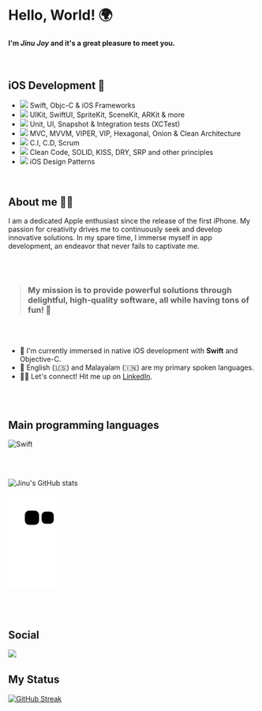 # Hello, World! 🌍

#### I'm *Jinu Joy* and it's a great pleasure to meet you.

<br/>

## iOS Development 📱

- <img width=15 src="https://user-images.githubusercontent.com/59176579/155759319-69ca0edf-36dd-4d9d-b7a8-1074b2112e29.png"/> Swift, Objc-C & iOS Frameworks
- <img width=15 src="https://user-images.githubusercontent.com/59176579/158831428-918705d6-4bc3-4456-9e54-8cce2da587d7.png"/> UIKit, SwiftUI, SpriteKit, SceneKit, ARKit & more
- <img width=15 src="https://user-images.githubusercontent.com/59176579/155759739-c594c55b-6f04-4feb-9278-bc82258ff89e.png"/> Unit, UI, Snapshot & Integration tests (XCTest)
- <img width=15 src="https://user-images.githubusercontent.com/59176579/155759812-84a076dd-06c4-4bde-b441-d8e16e8640bc.png"/> MVC, MVVM, VIPER, VIP, Hexagonal, Onion & Clean Architecture
- <img width=15 src="https://user-images.githubusercontent.com/59176579/155759817-9402e32f-adab-452b-a533-c35b18839202.png"/> C.I, C.D, Scrum
- <img width=15 src="https://user-images.githubusercontent.com/59176579/155760079-81550bf2-5aca-4d37-a0c2-6fa7f18f2444.png"/> Clean Code, SOLID, KISS, DRY, SRP and other principles
- <img width=15 src="https://user-images.githubusercontent.com/59176579/155759945-93cb9157-e2a3-4227-8b39-8dc387effe56.png"/> iOS Design Patterns

<br/>

## About me 👨‍💻

I am a dedicated Apple enthusiast since the release of the first iPhone. My passion for creativity drives me to continuously seek and develop innovative solutions. In my spare time, I immerse myself in app development, an endeavor that never fails to captivate me.

<br/>
<br/>

> ### My mission is to provide powerful solutions through delightful, high-quality software, all while having tons of fun! 🧩

<br/>
<br/>

- 📱 I'm currently immersed in native iOS development with **Swift** and Objective-C.
- 💬 English (🇺🇸) and Malayalam (🇮🇳) are my primary spoken languages.
- 🙋‍♂️ Let's connect! Hit me up on [LinkedIn](https://www.linkedin.com/in/jinu-joy-32114055/).

<!--- 🎓 Software Engineering ([UNINTER](https://www.uninter.com/)) and Mechanical Engineering student ([UFSC](https://ufsc.br/)) -->

<br/>
<br/>

## Main programming languages
![Swift](https://img.shields.io/badge/swift-F54A2A?style=for-the-badge&logo=swift&logoColor=white)

<br/>
<br/>

![Jinu's GitHub stats](https://github-readme-stats.vercel.app/api?username=jinuparekatil&count_private=true&show_icons=true&theme=radical)

![snake svg](https://github.com/lucaswkuipers/lucaswkuipers/blob/output/github-contribution-grid-snake.svg)

<br/>
<br/>

## Social 
[<img src="https://img.shields.io/badge/linkedin-%230077B5.svg?style=for-the-badge&logo=linkedin&logoColor=white">](https://www.linkedin.com/in/jinu-joy-32114055/)

## My Status

[![GitHub Streak](https://github-readme-streak-stats.herokuapp.com?user=jinuparekatil)](https://git.io/streak-stats)
